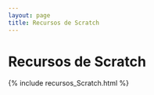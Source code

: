 ```yaml
---
layout: page
title: Recursos de Scratch
---
```



<h1 class="center">Recursos de Scratch</h1>


<div id="galeria">{% include recursos_Scratch.html %}</div>

&nbsp;
